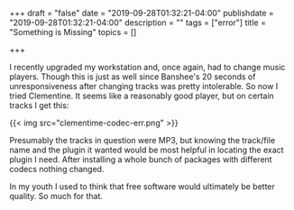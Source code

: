 +++
draft = "false"
date = "2019-09-28T01:32:21-04:00"
publishdate = "2019-09-28T01:32:21-04:00"
description = ""
tags = ["error"]
title = "Something is Missing"
topics = []

+++

I recently upgraded my workstation and, once again, had to change music players.  Though this is just as well since Banshee's 20 seconds of unresponsiveness after changing tracks was pretty intolerable.  So now I tried Clementine.  It seems like a reasonably good player, but on certain tracks I get this:

{{< img src="clementime-codec-err.png" >}}

Presumably the tracks in question were MP3, but knowing the track/file name and the plugin it wanted would be most helpful in locating the exact plugin I need.  After installing a whole bunch of packages with different codecs nothing changed.

In my youth I used to think that free software would ultimately be better quality.  So much for that.
